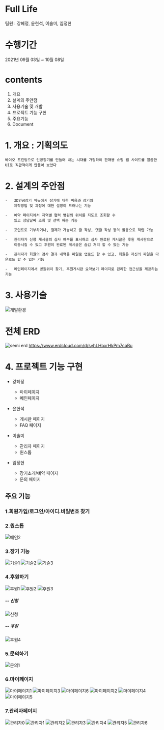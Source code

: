 # Full Life
팀원 : 강혜정, 윤현석, 이솔미, 임정현
# 수행기간
2021년 09월 03일 ~ 10월 08일
# contents
1. 개요
2. 설계의 주안점
3. 사용기술 및 개발
4. 프로젝트 기능 구현
5. 주요기능
6. Document
# 1. 개요 : 기획의도
    바이오 프린팅으로 인공장기를 만들어 내는 시대를 가정하여 판매용 쇼핑 웹 사이트를 깔끔한 UI로 직관적이게 만들어 보았다
# 2. 설계의 주안점

    -   3D인공장기 메뉴에서 장기에 대한 비용과 장기의 
        제작방법 및 과정에 대한 설명이 드러나는 기능
 
    -   예약 페이지에서 지역별 협력 병원의 위치를 지도로 조회할 수 
        있고 상담날짜 조회 및 선택 하는 기능
    
    -   포인트로 기부하거나, 결제가 가능하고 글 작성, 댓글 작성 등의 활동으로 적립 가능
        
    -   관리자가 신청 게시글의 심사 여부를 표시하고 심사 완료된 게시글은 후원 게시판으로
        이동시킬 수 있고 후원이 완료된 게시글은 숨김 처리 할 수 있는 기능
    
    -   관리자가 회원의 검사 결과 내역을 파일로 업로드 할 수 있고, 회원은 자신의 파일을 다운로드 할 수 있는 기능
    
    -   메인페이지에서 병원위치 찾기, 후원게시판 요약보기 페이지로 편리한 접근성을 제공하는 기능
    
    
# 3. 사용기술
![개발환경](https://user-images.githubusercontent.com/90733982/145131242-fd1f7fd9-ca92-4b0e-834d-03968e1aaa5a.png)

# 전체 ERD
![semi erd](https://user-images.githubusercontent.com/90733982/145130411-5a5c002d-ee66-4067-86a8-a074922533d2.jpg)
https://www.erdcloud.com/d/syhLHbxrHkPm7caBu
# 4. 프로젝트 기능 구현  

+ 강혜정
  + 마이페이지
  + 메인페이지

+ 윤현석
  + 게시판 페이지
  + FAQ 페이지
  
+ 이솔미
  + 관리자 페이지 
  + 원스톱

+ 임정현
  + 장기소개/예약 페이지
  + 문의 페이지


 ## 주요 기능
 
### 1.회원가입/로그인/아이디.비밀번호 찾기


### 2.원스톱
![메인2](https://user-images.githubusercontent.com/82746841/145136606-50eb0cc6-2584-44dd-a12d-63173d6aca42.jpg)

### 3.장기 기능
![기술1](https://user-images.githubusercontent.com/82746841/145136826-9ae24539-60bc-42be-b904-978564b18425.png)
![기술2](https://user-images.githubusercontent.com/82746841/145136828-824e3a58-a7f2-4567-b266-f8d75e537d29.png)
![기술3](https://user-images.githubusercontent.com/82746841/145136831-27a20e28-8939-4e22-96d9-9a897d26b0d9.png)

### 4.후원하기
![후원1](https://user-images.githubusercontent.com/82746841/145138654-9dbe4f21-7172-4f77-95cd-e4a2350949a9.png)
![후원2](https://user-images.githubusercontent.com/82746841/145138657-7659bf33-c2b6-4d01-ac83-11e92b539c31.png)
![후원3](https://user-images.githubusercontent.com/82746841/145138658-6cdb33de-0d1d-40ff-9070-1b639e890abb.png)

##### -- 신청

![신청](https://user-images.githubusercontent.com/82746841/145138773-15f131f1-5260-4ef7-b6b6-9c3a7c4a28c9.png)

##### -- 후원

![후원4](https://user-images.githubusercontent.com/82746841/145138777-ca47146b-96f9-4b62-a4fc-07eadff70ec3.png)

### 5.문의하기
![문의1](https://user-images.githubusercontent.com/82746841/145138917-ff4ea253-78ab-4a4b-a0ac-efc65ea60f02.png)

### 6.마이페이지
![마이페이지1](https://user-images.githubusercontent.com/82746841/145139261-a2e2c078-335c-411a-a727-82921e57e8df.png)
![마이페이지3](https://user-images.githubusercontent.com/82746841/145139265-d14570a1-68e9-4282-873e-534903b81ee9.png)
![마이페이지6](https://user-images.githubusercontent.com/82746841/145139268-86e03aea-b88b-4ae4-9190-b1a082c07de7.png)
![마이페이지2](https://user-images.githubusercontent.com/82746841/145139263-c343bc21-2582-403d-80b0-75f25be23313.png)
![마이페이지4](https://user-images.githubusercontent.com/82746841/145139266-a31311f6-8aa4-4b75-a2a2-2fb8c9201dcc.png)
![마이페이지5](https://user-images.githubusercontent.com/82746841/145139267-73876822-78d2-4f23-9b55-b7cc4b804803.png)

### 7.관리자페이지
![관리자0](https://user-images.githubusercontent.com/82746841/145141004-48dd0cba-82fe-47ff-8754-218ce9a6291c.png)
![관리자1](https://user-images.githubusercontent.com/82746841/145141008-1278d4f1-c336-47ec-87c8-55fb88aa49ae.png)
![관리자2](https://user-images.githubusercontent.com/82746841/145141010-a7945796-c981-4edf-83e9-057996f50c33.png)
![관리자3](https://user-images.githubusercontent.com/82746841/145141011-9581b295-3439-4ef9-be37-e7729552a68d.png)
![관리자4](https://user-images.githubusercontent.com/82746841/145141012-783e2993-46b8-48d2-ab70-a92ed2bf77d2.png)
![관리자5](https://user-images.githubusercontent.com/82746841/145141015-5972317d-5f84-4639-adf4-b6e2f9811ad1.png)
![관리자6](https://user-images.githubusercontent.com/82746841/145141016-9141683e-595e-4748-a72f-218f39014384.png)


